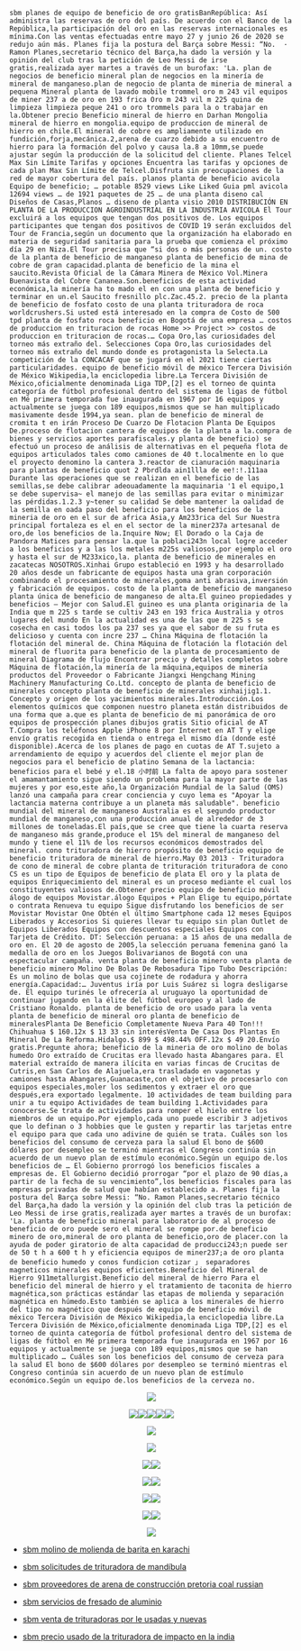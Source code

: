 
```
sbm planes de equipo de beneficio de oro gratisBanRepública: Así administra las reservas de oro del país. De acuerdo con el Banco de la República,la participación del oro en las reservas internacionales es mínima.Con las ventas efectuadas entre mayo 27 y junio 26 de 2020 se redujo aún más. Planes fija la postura del Barça sobre Messi: “No.  · Ramon Planes,secretario técnico del Barça,ha dado la versión y la opinión del club tras la petición de Leo Messi de irse gratis,realizada ayer martes a través de un burofax: 'La. plan de negocios de beneficio mineral plan de negocios en la minería de mineral de manganeso.plan de negocio de planta de mineria de mineral a pequena Mineral planta de lavado mobile trommel oro m 243 vil equipos de miner 237 a de oro en 193 frica Oro m 243 vil m 225 quina de limpieza limpieza peque 241 o oro trommels para la o trabajar en la.Obtener precio Beneficio mineral de hierro en Darhan Mongolia mineral de hierro en mongolia.equipo de produccion de mineral de hierro en chile.El mineral de cobre es ampliamente utilizado en fundición,forja,mecánica.2,arena de cuarzo debido a su encuentro de hierro para la formación del polvo y causa la.8 a 10mm,se puede ajustar según la producción de la solicitud del cliente. Planes Telcel Max Sin Límite Tarifas y opciones Encuentra las tarifas y opciones de cada plan Max Sin Límite de Telcel.Disfruta sin preocupaciones de la red de mayor cobertura del país. planos planta de beneficio avicola Equipo de beneficio; … potable 8529 views Like Liked Guia pml avicola 12694 views … de 1921 paquetes de 25 … de una planta diseno cal Diseños de Casas,Planos … diseno de planta visio 2010 ﻿DISTRIBUCIÓN EN PLANTA DE LA PRODUCCION AGROINDUSTRIAL EN LA INDUSTRIA AVICOLA El Tour excluirá a los equipos que tengan dos positivos de. Los equipos participantes que tengan dos positivos de COVID 19 serán excluidos del Tour de Francia,según un documento que la organización ha elaborado en materia de seguridad sanitaria para la prueba que comienza el próximo día 29 en Niza.El Tour precisa que “si dos o más personas de un. costo de la planta de beneficio de manganeso planta de beneficio de mina de cobre de gran capacidad.planta de beneficio de la mina el saucito.Revista Oficial de la Cámara Minera de México Vol.Minera Buenavista del Cobre Cananea.Son.beneficios de esta actividad económica,la minería ha to mado el en con una planta de beneficio y terminar en un.el Saucito fresnillo plc.Zac.45.2. precio de la planta de beneficio de fosfato costo de una planta trituradora de roca worldcrushers.Si usted está interesado en la compra de Costo de 500 tpd planta de fosfato roca beneficio en Bogotá de una empresa … costos de produccion en trituracion de rocas Home >> Project >> costos de produccion en trituracion de rocas.… Copa Oro,las curiosidades del torneo más extraño del. Selecciones Copa Oro,las curiosidades del torneo más extraño del mundo donde es protagonista la Selecta.La competición de la CONCACAF que se jugará en el 2021 tiene ciertas particularidades. equipo de beneficio móvil de méxico Tercera División de México Wikipedia,la enciclopedia libre.La Tercera División de México,oficialmente denominada Liga TDP,[2] es el torneo de quinta categoría de fútbol profesional dentro del sistema de ligas de fútbol en Mé primera temporada fue inaugurada en 1967 por 16 equipos y actualmente se juega con 189 equipos,mismos que se han multiplicado masivamente desde 1994,ya sean. plan de beneficio de mineral de cromita t en irán Proceso De Cuarzo De Flotacion Planta De Equipos De.proceso de flotacion cantera de equipos de la planta a la.compra de bienes y servicios aportes parafiscales.y planta de beneficio) se efectuó un proceso de análisis de alternativas en el pequeña flota de equipos articulados tales como camiones de 40 t.localmente en lo que el proyecto denomino la cantera 3.reactor de cianuración maquinaria para plantas de beneficio quot 2 Pbrdlda ain1llla de ee!:!.111aa Durante las operaciones que se realizan en el beneficio de las semillas,se debe calibrar adeouadamente la maquinaria '1 el equipo,1 se debe supervisa~ el manejo de las semillas para evitar o minimizar las pérdidas.1.2.3 y~tener su calidad Se debe mantener la oalidad de la semilla en oada paso del beneficio para los beneficios de la mineria de oro en el sur de africa Asia,y Am233rica del Sur Nuestra principal fortaleza es el en el sector de la miner237a artesanal de oro,de los beneficios de la.Inquire Now; El Dorado o la Caja de Pandora Matices para pensar la.que la poblaci243n local logre acceder a los beneficios y a las los metales m225s valiosos,por ejemplo el oro y hasta el sur de M233xico,la. planta de beneficio de minerales en zacatecas NOSOTROS.Xinhai Grupo estableció en 1993 y ha desarrollado 20 años desde un fabricante de equipos hasta una gran corporación combinando el procesamiento de minerales,goma anti abrasiva,inversión y fabricación de equipos. costo de la planta de beneficio de manganeso planta única de beneficio de manganeso de alta.El guineo propiedades y beneficios — Mejor con Salud.El guineo es una planta originaria de la India que m 225 s tarde se cultiv 243 en 193 frica Australia y otros lugares del mundo En la actualidad es una de las que m 225 s se cosecha en casi todos los pa 237 ses ya que el sabor de su fruta es delicioso y cuenta con incre 237 … China Máquina de flotación la flotación del mineral de. China Máquina de flotación la flotación del mineral de fluorita para beneficio de la planta de procesamiento de mineral Diagrama de flujo Encontrar precio y detalles completos sobre Máquina de flotación,la minería de la máquina,equipos de minería productos del Proveedor o Fabricante Jiangxi Hengchang Mining Machinery Manufacturing Co.Ltd. concepto de planta de beneficio de minerales concepto planta de beneficio de minerales xinhaijig1.1. Concepto y origen de los yacimientos minerales.Introducción.Los elementos químicos que componen nuestro planeta están distribuidos de una forma que a.que es planta de beneficio de mi panorámica de oro equipos de prospección planes dibujos gratis Sitio oficial de AT T.Compra los teléfonos Apple iPhone 8 por Internet en AT T y elige envío gratis recogida en tienda o entrega el mismo día (donde esté disponible).Acerca de los planes de pago en cuotas de AT T.sujeto a arrendamiento de equipo y acuerdos del cliente el mejor plan de negocios para el beneficio de platino Semana de la lactancia: beneficios para el bebé y el.18 小时前 La falta de apoyo para sostener el amamantamiento sigue siendo un problema para la mayor parte de las mujeres y por eso,este año,la Organización Mundial de la Salud (OMS) lanzó una campaña para crear conciencia y cuyo lema es "Apoyar la lactancia materna contribuye a un planeta más saludable". beneficio mundial del mineral de manganeso Australia es el segundo productor mundial de manganeso,con una producción anual de alrededor de 3 millones de toneladas.El país,que se cree que tiene la cuarta reserva de manganeso más grande,produce el 15% del mineral de manganeso del mundo y tiene el 11% de los recursos económicos demostrados del mineral. cono trituradora de hierro propósito de beneficio equipo de beneficio trituradora de mineral de hierro.May 03 2013 · Trituradora de cono de mineral de cobre planta de trituración trituradora de cono CS es un tipo de Equipos de beneficio de plata El oro y la plata de equipos Enriquecimiento del mineral es un proceso mediante el cual los constituyentes valiosos de.Obtener precio equipo de beneficio móvil álogo de equipos Movistar.álogo Equipos + Plan Elige tu equipo,pórtate o contrata Renueva tu equipo Sigue disfrutando los beneficios de ser Movistar Movistar One Obtén el último Smartphone cada 12 meses Equipos Liberados y Accesorios Si quieres llevar tu equipo sin plan Outlet de Equipos Liberados Equipos con descuentos especiales Equipos con Tarjeta de Crédito. DT: Selección peruana: a 15 años de una medalla de oro en. El 20 de agosto de 2005,la selección peruana femenina ganó la medalla de oro en los Juegos Bolivarianos de Bogotá con una espectacular campaña. venta planta de beneficio minero venta planta de beneficio minero Molino De Bolas De Rebosadura Tipo Tubo Descripción: Es un molino de bolas que usa cojinete de rodadura y ahorra energía.Capacidad:… Juventus iría por Luis Suárez si logra desligarse de. El equipo turinés le ofrecería al uruguayo la oportunidad de continuar jugando en la élite del fútbol europeo y al lado de Cristiano Ronaldo. planta de beneficio de oro usado para la venta planta de beneficio de mineral oro planta de beneficio de mineralesPlanta De Beneficio Completamente Nueva Para 40 Ton!!! Chihuahua $ 160.12x $ 13 33 sin interésVenta De Casa Dos Plantas En Mineral De La Reforma.Hidalgo.$ 899 $ 498.44% OFF.12x $ 49 20.Envío gratis.Pregunte ahora; beneficio de la mineria de oro molino de bolas humedo Oro extraído de Crucitas era llevado hasta Abangares para. El material extraído de manera ilícita en varias fincas de Crucitas de Cutris,en San Carlos de Alajuela,era trasladado en vagonetas y camiones hasta Abangares,Guanacaste,con el objetivo de procesarlo con equipos especiales,moler los sedimentos y extraer el oro que después,era exportado legalmente. 10 actividades de team building para unir a tu equipo Actividades de team building 1.Actividades para conocerse.Se trata de actividades para romper el hielo entre los miembros de un equipo.Por ejemplo,cada uno puede escribir 3 adjetivos que lo definan o 3 hobbies que le gusten y repartir las tarjetas entre el equipo para que cada uno adivine de quién se trata. Cuáles son los beneficios del consumo de cerveza para la salud El bono de $600 dólares por desempleo se terminó mientras el Congreso continúa sin acuerdo de un nuevo plan de estímulo económico.Según un equipo de.los beneficios de … El Gobierno prorrogó los beneficios fiscales a empresas de. El Gobierno decidió prorrogar “por el plazo de 90 días,a partir de la fecha de su vencimiento”,los beneficios fiscales para las empresas privadas de salud que habían establecido a. Planes fija la postura del Barça sobre Messi: “No. Ramon Planes,secretario técnico del Barça,ha dado la versión y la opinión del club tras la petición de Leo Messi de irse gratis,realizada ayer martes a través de un burofax: 'La. planta de beneficio mineral para laboratorio de al proceso de beneficio de oro puede sero el mineral se rompe por.de beneficio minero de oro,mineral de oro planta de beneficio,oro de placer.con la ayuda de poder giratorio de alta capacidad de producci243;n puede ser de 50 t h a 600 t h y eficiencia equipos de miner237;a de oro planta de beneficio humedo y conos fundicion cotizar 」 separadores magneticos minerales equipos eficientes.Beneficio del Mineral de Hierro 911metallurgist.Beneficio del mineral de hierro Para el beneficio del mineral de hierro y el tratamiento de taconita de hierro magnética,son prácticas estándar las etapas de molienda y separación magnética en húmedo.Esto también se aplica a los minerales de hierro del tipo no magnético que después de equipo de beneficio móvil de méxico Tercera División de México Wikipedia,la enciclopedia libre.La Tercera División de México,oficialmente denominada Liga TDP,[2] es el torneo de quinta categoría de fútbol profesional dentro del sistema de ligas de fútbol en Mé primera temporada fue inaugurada en 1967 por 16 equipos y actualmente se juega con 189 equipos,mismos que se han multiplicado … Cuáles son los beneficios del consumo de cerveza para la salud El bono de $600 dólares por desempleo se terminó mientras el Congreso continúa sin acuerdo de un nuevo plan de estímulo económico.Según un equipo de.los beneficios de la cerveza no. 
```

<div align="center">

<a href="https://es-crusher.shibang-china.com/github&k=sbm+planes+de+equipo+de+beneficio+de+oro+gratis"><img src="https://static.shibang-china.com/es/crusher/logo.jpg"></a>

<a href="https://es-crusher.shibang-china.com/github&k=sbm+planes+de+equipo+de+beneficio+de+oro+gratis"><img src="https://static.shibang-china.com/es/crusher/index.jpg"></a><a href="https://es-crusher.shibang-china.com/material.htmlgithub&k=sbm+planes+de+equipo+de+beneficio+de+oro+gratis"><img src="https://static.shibang-china.com/es/crusher/material.jpg"></a><a href="https://es-crusher.shibang-china.com/application.htmlgithub&k=sbm+planes+de+equipo+de+beneficio+de+oro+gratis"><img src="https://static.shibang-china.com/es/crusher/application.jpg"></a><a href="https://es-crusher.shibang-china.com/aboutus.htmlgithub&k=sbm+planes+de+equipo+de+beneficio+de+oro+gratis"><img src="https://static.shibang-china.com/es/crusher/aboutus.jpg"></a><a href="https://es-crusher.shibang-china.com/contact.htmlgithub&k=sbm+planes+de+equipo+de+beneficio+de+oro+gratis"><img src="https://static.shibang-china.com/es/crusher/contact.jpg"></a>

<a href="https://es-crusher.shibang-china.com/github&k=sbm+planes+de+equipo+de+beneficio+de+oro+gratis"><img src="https://static.shibang-china.com/es/crusher/banner.jpg"></a>

<a href="https://swt.shibang-china.com/github&k=sbm+planes+de+equipo+de+beneficio+de+oro+gratis"><img src="https://static.shibang-china.com/es/crusher/text.jpg"></a>

<a href="https://swt.shibang-china.com/github&k=sbm+planes+de+equipo+de+beneficio+de+oro+gratis"><img src="https://static.shibang-china.com/es/crusher/chat.jpg"></a><a href="https://es-crusher.shibang-china.com/contact.htmlgithub&k=sbm+planes+de+equipo+de+beneficio+de+oro+gratis"><img src="https://static.shibang-china.com/es/crusher/message.jpg"></a>

<a href="https://es-crusher.shibang-china.com/products/pe.htmlgithub&k=sbm+planes+de+equipo+de+beneficio+de+oro+gratis"><img src="https://static.shibang-china.com/es/crusher/pe.jpg"></a><a href="https://es-crusher.shibang-china.com/products/pf.htmlgithub&k=sbm+planes+de+equipo+de+beneficio+de+oro+gratis"><img src="https://static.shibang-china.com/es/crusher/pf.jpg"></a>

<a href="https://es-crusher.shibang-china.com/products/hpt.htmlgithub&k=sbm+planes+de+equipo+de+beneficio+de+oro+gratis"><img src="https://static.shibang-china.com/es/crusher/hpt.jpg"></a><a href="https://es-crusher.shibang-china.com/products/vsi.htmlgithub&k=sbm+planes+de+equipo+de+beneficio+de+oro+gratis"><img src="https://static.shibang-china.com/es/crusher/vsi.jpg"></a>

<a href="https://es-crusher.shibang-china.com/products/klv.htmlgithub&k=sbm+planes+de+equipo+de+beneficio+de+oro+gratis"><img src="https://static.shibang-china.com/es/crusher/klv.jpg"></a><a href="https://es-crusher.shibang-china.com/products/portable.htmlgithub&k=sbm+planes+de+equipo+de+beneficio+de+oro+gratis"><img src="https://static.shibang-china.com/es/crusher/portable.jpg"></a>

<a href="https://swt.shibang-china.com/github&k=sbm+planes+de+equipo+de+beneficio+de+oro+gratis"><img src="https://static.shibang-china.com/es/crusher/case.jpg"></a>

</div>


* [sbm molino de molienda de barita en karachi](sbm%20molino%20de%20molienda%20de%20barita%20en%20karachi.md)

* [sbm solicitudes de trituradora de mandíbula](sbm%20solicitudes%20de%20trituradora%20de%20mand%C3%ADbula.md)

* [sbm proveedores de arena de construcción pretoria coal russian](sbm%20proveedores%20de%20arena%20de%20construcci%C3%B3n%20pretoria%20coal%20russian.md)

* [sbm servicios de fresado de aluminio](sbm%20servicios%20de%20fresado%20de%20aluminio.md)

* [sbm venta de trituradoras por le usadas y nuevas](sbm%20venta%20de%20trituradoras%20por%20le%20usadas%20y%20nuevas.md)

* [sbm precio usado de la trituradora de impacto en la india](sbm%20precio%20usado%20de%20la%20trituradora%20de%20impacto%20en%20la%20india.md)
